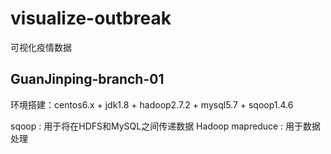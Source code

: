 # visualize-outbreak
可视化疫情数据

## GuanJinping-branch-01
环境搭建：centos6.x + jdk1.8 + hadoop2.7.2 + mysql5.7 + sqoop1.4.6

sqoop : 用于将在HDFS和MySQL之间传递数据
Hadoop mapreduce : 用于数据处理

